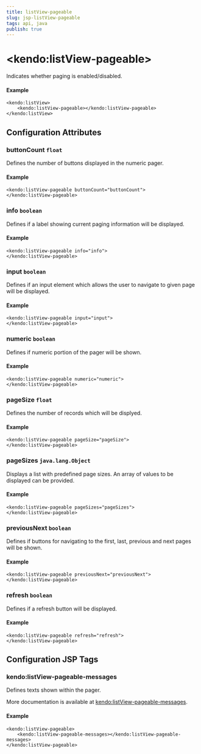 ```yaml
---
title: listView-pageable
slug: jsp-listView-pageable
tags: api, java
publish: true
---
```


# \<kendo:listView-pageable\>

Indicates whether paging is enabled/disabled.

#### Example
    <kendo:listView>
        <kendo:listView-pageable></kendo:listView-pageable>
    </kendo:listView>

## Configuration Attributes

### buttonCount `float`

Defines the number of buttons displayed in the numeric pager.

#### Example
    <kendo:listView-pageable buttonCount="buttonCount">
    </kendo:listView-pageable>

### info `boolean`

Defines if a label showing current paging information will be displayed.

#### Example
    <kendo:listView-pageable info="info">
    </kendo:listView-pageable>

### input `boolean`

Defines if an input element which allows the user to navigate to given page will be displayed.

#### Example
    <kendo:listView-pageable input="input">
    </kendo:listView-pageable>

### numeric `boolean`

Defines if numeric portion of the pager will be shown.

#### Example
    <kendo:listView-pageable numeric="numeric">
    </kendo:listView-pageable>

### pageSize `float`

Defines the number of records which will be displyed.

#### Example
    <kendo:listView-pageable pageSize="pageSize">
    </kendo:listView-pageable>

### pageSizes `java.lang.Object`

Displays a list with predefined page sizes. An array of values to be displayed can be provided.

#### Example
    <kendo:listView-pageable pageSizes="pageSizes">
    </kendo:listView-pageable>

### previousNext `boolean`

Defines if buttons for navigating to the first, last, previous and next pages will be shown.

#### Example
    <kendo:listView-pageable previousNext="previousNext">
    </kendo:listView-pageable>

### refresh `boolean`

Defines if a refresh button will be displayed.

#### Example
    <kendo:listView-pageable refresh="refresh">
    </kendo:listView-pageable>


##  Configuration JSP Tags

### kendo:listView-pageable-messages

Defines texts shown within the pager.

More documentation is available at [kendo:listView-pageable-messages](listview/pageable-messages).

#### Example

    <kendo:listView-pageable>
        <kendo:listView-pageable-messages></kendo:listView-pageable-messages>
    </kendo:listView-pageable>

